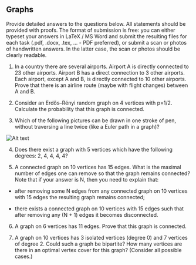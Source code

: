 ## Graphs
Provide detailed answers to the questions below. All statements should be provided with proofs. The format of submission is free: you can either typeset your answers in LaTeX / MS Word and submit the resulting files for each task (.pdf, .docx, .tex, ... - PDF preferred), or submit a scan or photos of handwritten answers. In the latter case, the scan or photos should be clearly readable.



1. In a country there are several airports. Airport A is directly connected to 23 other airports. Airport B has a direct connection to 3 other airports. Each airport, except A and B, is directly connected to 10 other airports. Prove that there is an airline route (maybe with flight changes) between A and B.

2. Consider an Erdős–Rényi random graph on 4 vertices with p=1/2. Calculate the probability that this graph is connected.

3. Which of the following pictures can be drawn in one stroke of pen, without traversing a line twice (like a Euler path in a graph)?

![Alt text](/images/task3.png)

4. Does there exist a graph with 5 vertices which have the following degrees: 2, 4, 4, 4, 4?

5. A connected graph on 10 vertices has 15 edges. What is the maximal number of edges one can remove so that the graph remains connected? Note that if your answer is N, then you need to explain that:

- after removing some N edges from any connected graph on 10 vertices with 15 edges the resulting graph remains connected;

- there exists a connected graph on 10 vertices with 15 edges such that after removing any (N + 1) edges it becomes disconnected.

6. A graph on 6 vertices has 11 edges. Prove that this graph is connected.

7. A graph on 10 vertices has 3 isolated vertices (degree 0) and 7 vertices of degree 2. Could such a graph be bipartite? How many vertices are there in an optimal vertex cover for this graph? (Consider all possible cases.)